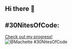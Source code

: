 ## Hi there 👋

<!--
**M4CH3T3xd/M4CH3T3xd** is a ✨ _special_ ✨ repository because its `README.md` (this file) appears on your GitHub profile.

Here are some ideas to get you started:

- 🔭 I’m currently working on ...
- 🌱 I’m currently learning ...
- 👯 I’m looking to collaborate on ...
- 🤔 I’m looking for help with ...
- 💬 Ask me about ...
- 📫 How to reach me: ...
- 😄 Pronouns: ...
- ⚡ Fun fact: ...
-->
## #30NitesOfCode:
  [Check out my progress!](https://www.codedex.io/@Machette/30-nites-of-code)  
  ![@Machette #30NitesOfCode](https://www.codedex.io/api/petStatus?user=Machette)
